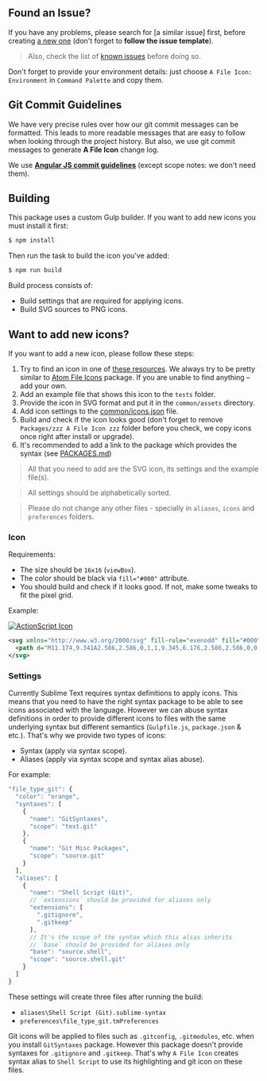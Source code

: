 ## Found an Issue?

If you have any problems, please search for [a similar issue] first, before creating [a new one](https://github.com/SublimeText/AFileIcon/issues) (don't forget to **follow the issue template**).

> Also, check the list of [known issues](https://github.com/SublimeText/AFileIcon/labels/known%20issue) before doing so.

Don't forget to provide your environment details: just choose `A File Icon: Environment` in `Command Palette` and copy them.

## Git Commit Guidelines

We have very precise rules over how our git commit messages can be formatted. This leads to more readable messages that are easy to follow when looking through the project history. But also, we use git commit messages to generate **A File Icon** change log. 

We use [**Angular JS commit guidelines**](https://github.com/angular/angular.js/blob/master/CONTRIBUTING.md#-git-commit-guidelines) (except scope notes: we don't need them).

## Building

This package uses a custom Gulp builder. If you want to add new icons you must install it first:

```bash
$ npm install
```

Then run the task to build the icon you've added:

```bash
$ npm run build
```

Build process consists of:

* Build settings that are required for applying icons.
* Build SVG sources to PNG icons.

## Want to add new icons?

If you want to add a new icon, please follow these steps:

1. Try to find an icon in one of [these resources](https://github.com/SublimeText/AFileIcon#icons). We always try to be pretty similar to [Atom File Icons](https://github.com/DanBrooker/file-icons) package. If you are unable to find anything – add your own.
2. Add an example file that shows this icon to the `tests` folder.
3. Provide the icon in SVG format and put it in the `common/assets` directory.
4. Add icon settings to the [common/icons.json](https://github.com/SublimeText/AFileIcon/blob/develop/common/icons.json) file.
5. Build and check if the icon looks good (don't forget to remove `Packages/zzz A File Icon zzz` folder before you check, we copy icons once right after install or upgrade).
6. It's recommended to add a link to the package which provides the syntax (see [PACKAGES.md](https://github.com/SublimeText/AFileIcon/blob/develop/PACKAGES.md))

> All that you need to add are the SVG icon, its settings and the example file(s).

> All settings should be alphabetically sorted.

> Please do not change any other files - specially in `aliases`, `icons` and `preferences` folders.

### Icon

Requirements:

- The size should be `16x16` (`viewBox`).
- The color should be black via `fill="#000"` attribute.
- You should build and check if it looks good. If not, make some tweaks to fit the pixel grid.

Example:

[![ActionScript Icon](https://github.com/SublimeText/AFileIcon/blob/develop/icons/svg/file_type_actionscript.svg)](https://github.com/SublimeText/AFileIcon/blob/develop/icons/svg/file_type_actionscript.svg)

```svg
<svg xmlns="http://www.w3.org/2000/svg" fill-rule="evenodd" fill="#000" viewBox="0 0 16 16">
  <path d="M11.174,9.341A2.586,2.586,0,1,1,9.345,6.176,2.586,2.586,0,0,1,11.174,9.341Zm1.389-1.713A6.757,6.757,0,0,1,12.6,4.2,2.639,2.639,0,0,0,7.5,2.879,6.749,6.749,0,0,1,5.958,5.7a6.41,6.41,0,0,1-3,1.766,2.641,2.641,0,1,0,1.368,5.1,6.349,6.349,0,0,1,3.309-.016,6.782,6.782,0,0,1,2.985,1.776,2.611,2.611,0,0,0,3.609-.108,2.639,2.639,0,0,0,.09-3.631A6.786,6.786,0,0,1,12.562,7.628Z"/>
</svg>
```

### Settings

Currently Sublime Text requires syntax definitions to apply icons. This means that you need to have the right syntax package to be able to see icons associated with the language. However we can abuse syntax definitions in order to provide different icons to files with the same underlying syntax but different semantics (`Gulpfile.js`, `package.json` & etc.). That's why we provide two types of icons:

- Syntax (apply via syntax scope).
- Aliases (apply via syntax scope and syntax alias abuse).

For example:

```js
"file_type_git": {
  "color": "orange",
  "syntaxes": [
    {
      "name": "GitSyntaxes",
      "scope": "text.git"
    },
    {
      "name": "Git Misc Packages",
      "scope": "source.git"
    }
  ],
  "aliases": [
    {
      "name": "Shell Script (Git)",
      // `extensions` should be provided for aliases only
      "extensions": [
        ".gitignore",
        ".gitkeep"
      ],
      // It's the scope of the syntax which this alias inherits
      // `base` should be provided for aliases only
      "base": "source.shell",
      "scope": "source.shell.git"
    }
  ]
}
```

These settings will create three files after running the build: 

* `aliases\Shell Script (Git).sublime-syntax`
* `preferences\file_type_git.tmPreferences`

Git icons will be applied to files such as `.gitconfig`, `.gitmodules`, etc. when you install `GitSyntaxes` package. However this package doesn't provide syntaxes for `.gitignore` and `.gitkeep`. That's why `A File Icon` creates syntax alias to `Shell Script` to use its highlighting and git icon on these files.

